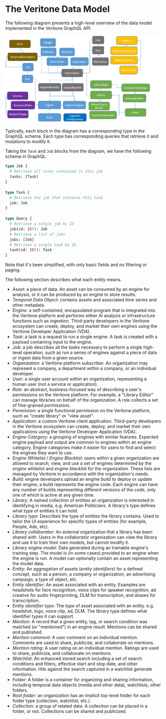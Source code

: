 # The Veritone Data Model

The following diagram presents a high-level overview of the data model
implemented in the Veritone GraphQL API.

![Entity relationship diagram](veritone-graphql-erd.png)

Typically, each block in the diagram has a corresponding type in the GraphQL
schema. Each type has corresponding queries that retrieve it and mutations
to modify it.

Taking the `Task` and `Job` blocks from the diagram, we have the following
schema in GraphQL:

```graphql
type Job {
  # Retrieve all tasks contained in this job
  tasks: [Task]
}

type Task {
  # Retrieve the job that contains this task
  job: Job
}

type Query {
  # Retrieve a single job by ID
  job(id: ID!): Job
  # Retrieve a list of jobs
  jobs: [Job]
  # Retrieve a single task by ID
  task(id: ID!): Task
}
```

Note that it's been simplified, with only basic fields and no filtering or paging.

The following section describes what each entity means.

* _Asset_:  a piece of data. An asset can be consumed by an engine for analysis,
or it can be produced by an engine to store results.
* _Temporal Data Object_:  contains assets and associated time series and other metadata.
* _Engine_:  a self-contained, encapsulated program that is integrated into the Veritone
platform and performs either AI analysis or infrastructure functions such as ingestion. Third-party developers in the Veritone ecosystem
can create, deploy, and market their own engines using the
Veritone Developer Application (VDA).
* _Task_:  a task is a request to run a single engine. A task is created with a payload containing input to the engine.
* _Job_:  a job describes all the _tasks_ necessary to perform a
single high-level operation, such as run a series of engines against
a piece of data or ingest data from a given source.
* _Organization_:  a Veritone platform subscriber. An organization
may represent a company, a department within a company, or an
individual developer.
* _User_:  a single user account within an organization, representing
a human user (not a service or application).
* _Role_:  an abstract, business-focused way of describing a user's permissions
on the Veritone platform. For example, a "Library Editor" can manage libraries
on behalf of the organization. A role collects a set of fine-grained _permissions_.
* _Permission_: a single functional permission on the Veritone platform,
such as "create library" or "view asset".
* _Application_:  a custom Veritone client application. Third-party developers in the Veritone ecosystem
can create, deploy, and market their own applications using the
Veritone Developer Application (VDA).
* _Engine Category_:  a grouping of engines with similar features.
Expected engine payload and output are common to engines within
an engine category. Engine categories make it easier for users to
find and select the engines they want to use.
* _Engine Whitelist_ / _Engine Blacklist_:  users within a
given organization are allowed to search, view, and use a set of
engines determined by the _engine whitelist_ and _engine blacklist_
for the organization. These lists are managed by Veritone in
accordance with the organization's needs.
* _Build_:  engine developers upload an engine _build_ to deploy
or update their engine; a build represents the engine code.
Each engine can have any number of builds representing different
versions of the code, only one of which is active at any given time.
* _Library_:  A named collection of entities an organization is interested in identifying in media, e.g. American Politicians. A library's type defines what type of entities it can hold.
* _Library type_:  Describes the type of entities the library contains. Used to tailor the UI experience for specific types of entities (for example, People, Ads, etc).
* _Library collaborator_:  An external organization that
a library has been shared with. Users in the collaborator
organization can view the library and use it to train
their own models, but cannot modify it.
* _Library engine model_:  Data generated during an trainable engine's training step. The model is (in some cases) provided to an engine when the engine is run. A model can optionally contain an asset representing the model data.
* _Entity_:  An aggregation of assets (_entity identifiers_) for a defined concept, such as a person, a company or organization, an advertising campaign, a type of object, etc.
* _Entity identifier_:  An asset associated with an entity. Examples are headshots for face recognition, voice clips for speaker recognition, ad creative for audio fingerprinting, DLM for transcription, and aliases for transcription.
* _Entity identifier type_:  The type of asset associated with an entity. e.g. headshot, logo, voice clip, ad, DLM. The library type defines what identifier types it can support.
* _Mention_:  A record that a given entity, tag, or search condition was
matched (or "mentioned") in an engine result. Mentions can be shared and published.
* _Mention comment_:  A user comment on an individual mention. Comments are used
to share, publicize, and collaborate on mentions.
* _Mention rating_:  A user rating on an individual mention. Ratings are used
to share, publicize, and collaborate on mentions.
* _Watchlist_:  An enhanced stored search including a set of search conditions
and filters, effective start and stop date, and other information. Hits against
the search captured in a watchlist generate mentions.
* _Folder_:  A folder is a container for organizing and sharing information,
including temporal data objects (media and other data), watchlists, other folders.
* _Root folder_:  an organization has an implicit top-level folder for each
folder type (collection, watchlist, etc.).
* _Collection_:  a group of related data. A collection can be placed in a folder, or not. Collections can be shared and publicized.
